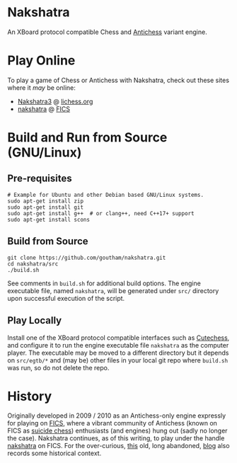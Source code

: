 Nakshatra
=========

An XBoard protocol compatible Chess and [Antichess](https://en.wikipedia.org/wiki/Losing_Chess) variant engine.

# Play Online

To play a game of Chess or Antichess with Nakshatra, check out these sites where it *may* be online:

* [Nakshatra3](https://lichess.org/@/Nakshatra3) @ [lichess.org](https://lichess.org/)
* [nakshatra](http://ficsgames.org/cgi-bin/search.cgi?player=nakshatra&action=Finger) @ [FICS](https://www.freechess.org/)

# Build and Run from Source (GNU/Linux)

## Pre-requisites

```
# Example for Ubuntu and other Debian based GNU/Linux systems.
sudo apt-get install zip
sudo apt-get install git
sudo apt-get install g++  # or clang++, need C++17+ support
sudo apt-get install scons
```

## Build from Source

```
git clone https://github.com/goutham/nakshatra.git
cd nakshatra/src
./build.sh
```

See comments in `build.sh` for additional build options. The engine executable file, named `nakshatra`, will be generated under `src/` directory upon successful execution of the script.

## Play Locally

Install one of the XBoard protocol compatible interfaces such as [Cutechess](https://github.com/cutechess/cutechess), and configure it to run the engine executable file `nakshatra` as the computer player. The executable may be moved to a different directory but it depends on `src/egtb/*` and (may be) other files in your local git repo where `build.sh` was run, so do not delete the repo.

# History

Originally developed in 2009 / 2010 as an Antichess-only engine expressly for playing on [FICS](http://www.freechess.org), where a vibrant community of Antichess (known on FICS as [suicide chess](https://www.freechess.org/Help/HelpFiles/suicide_chess.html)) enthusiasts (and engines) hung out (sadly no longer the case). Nakshatra continues, as of this writing, to play under the handle [nakshatra](http://ficsgames.org/cgi-bin/search.cgi?player=nakshatra&action=Finger) on FICS. For the over-curious, [this](http://nakshatrachess.blogspot.com) old, long abandoned, [blog](http://nakshatrachess.blogspot.com) also records some historical context.
